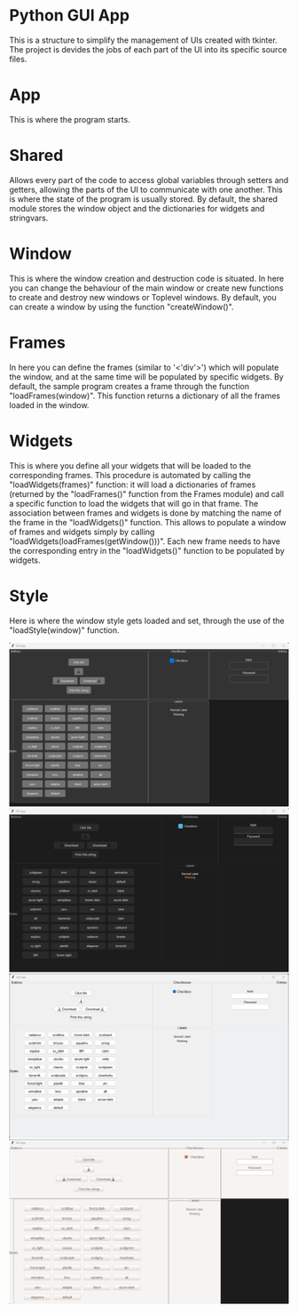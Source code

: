 # Python GUI App
This is a structure to simplify the management of UIs created with tkinter.
The project is devides the jobs of each part of the UI into its specific source files.

# App
This is where the program starts.

# Shared
Allows every part of the code to access global variables through setters and getters, allowing the parts of the UI to communicate with one another.
This is where the state of the program is usually stored.
By default, the shared module stores the window object and the dictionaries for widgets and stringvars.

# Window
This is where the window creation and destruction code is situated.
In here you can change the behaviour of the main window or create new functions to create and destroy new windows or Toplevel windows.
By default, you can create a window by using the function "createWindow()".

# Frames
In here you can define the frames (similar to '<'div'>') which will populate the window, and at the same time will be populated by specific widgets.
By default, the sample program creates a frame through the function "loadFrames(window)". This function returns a dictionary of all the frames loaded in the window.

# Widgets
This is where you define all your widgets that will be loaded to the corresponding frames. This procedure is automated by calling the "loadWidgets(frames)" function: it will load a dictionaries of frames (returned by the "loadFrames()" function from the Frames module) and call a specific function to load the widgets that will go in that frame.
The association between frames and widgets is done by matching the name of the frame in the "loadWidgets()" function. This allows to populate a window of frames and widgets simply by calling "loadWidgets(loadFrames(getWindow()))". Each new frame needs to have the corresponding entry in the "loadWidgets()" function to be populated by widgets.

# Style
Here is where the window style gets loaded and set, through the use of the "loadStyle(window)" function.


![alt text](https://github.com/Joshua-Micheletti/PythonGUIApp/blob/main/img/azure-dark.png?raw=true)
![alt text](https://github.com/Joshua-Micheletti/PythonGUIApp/blob/main/img/sv_dark.png?raw=true)
![alt text](https://github.com/Joshua-Micheletti/PythonGUIApp/blob/main/img/vista.png?raw=true)
![alt text](https://github.com/Joshua-Micheletti/PythonGUIApp/blob/main/img/ubuntu.png?raw=true)